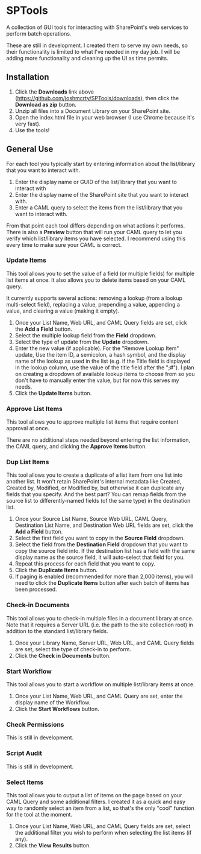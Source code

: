 SPTools
=======

A collection of GUI tools for interacting with SharePoint&#39;s web services to perform batch operations.

These are still in development. I created them to serve my own needs, so their functionality is limited to what I've needed in my day job. I will be adding more functionality and cleaning up the UI as time permits.

Installation
------------

1. Click the **Downloads** link above (https://github.com/joshmcrty/SPTools/downloads), then click the **Download as zip** button.
2. Unzip all files into a Document Library on your SharePoint site.
3. Open the index.html file in your web browser (I use Chrome because it's very fast).
4. Use the tools!

General Use
-----------

For each tool you typically start by entering information about the list/library that you want to interact with.

1. Enter the display name or GUID of the list/library that you want to interact with
2. Enter the display name of the SharePoint site that you want to interact with.
3. Enter a CAML query to select the items from the list/library that you want to interact with.

From that point each tool differs depending on what actions it performs. There is also a **Preview** button that will run your CAML query to let you verify which list/library items you have selected. I recommend using this every time to make sure your CAML is correct.

### Update Items

This tool allows you to set the value of a field (or multiple fields) for multiple list items at once. It also allows you to delete items based on your CAML query.

It currently supports several actions: removing a lookup (from a lookup multi-select field), replacing a value, prepending a value, appending a value, and clearing a value (making it empty).

1. Once your List Name, Web URL, and CAML Query fields are set, click the **Add a Field** button.
2. Select the multiple lookup field from the **Field** dropdown.
3. Select the type of update from the **Update** dropdown.
4. Enter the new value (if applicable). For the "Remove Lookup Item" update, Use the item ID, a semicolon, a hash symbol, and the display name of the lookup as used in the list (e.g. if the Title field is displayed in the lookup column, use the value of the title field after the ";#"). I plan on creating a dropdown of available lookup items to choose from so you don't have to manually enter the value, but for now this serves my needs.
5. Click the **Update Items** button.

### Approve List Items

This tool allows you to approve multiple list items that require content approval at once.

There are no additional steps needed beyond entering the list information, the CAML query, and clicking the **Approve Items** button.

### Dup List Items

This tool allows you to create a duplicate of a list item from one list into another list. It won't retain SharePoint's internal metadata like Created, Created by, Modified, or Modified by, but otherwise it can duplicate any fields that you specify. And the best part? You can remap fields from the source list to differently-named fields (of the same type) in the destination list.

1. Once your Source List Name, Source Web URL, CAML Query, Destination List Name, and Destination Web URL fields are set, click the **Add a Field** button.
2. Select the first field you want to copy in the **Source Field** dropdown.
3. Select the field from the **Destination Field** dropdown that you want to copy the source field into. If the destination list has a field with the same display name as the source field, it will auto-select that field for you.
4. Repeat this process for each field that you want to copy.
5. Click the **Duplicate Items** button.
6. If paging is enabled (recommended for more than 2,000 items), you will need to click the **Duplicate Items** button after each batch of items has been processed.

### Check-in Documents

This tool allows you to check-in multiple files in a document library at once. Note that it requires a Server URL (i.e. the path to the site collection root) in addition to the standard list/library fields.

1. Once your Library Name, Server URL, Web URL, and CAML Query fields are set, select the type of check-in to perform.
2. Click the **Check in Documents** button.

### Start Workflow

This tool allows you to start a workflow on multiple list/library items at once.

1. Once your List Name, Web URL, and CAML Query are set, enter the display name of the Workflow.
2. Click the **Start Workflows** button.

### Check Permissions

This is still in development.

### Script Audit

This is still in development.

### Select Items

This tool allows you to output a list of items on the page based on your CAML Query and some additional filters. I created it as a quick and easy way to randomly select an item from a list, so that's the only "cool" function for the tool at the moment.

1. Once your List Name, Web URL, and CAML Query fields are set, select the additional filter you wish to perform when selecting the list items (if any).
2. Click the **View Results** button.